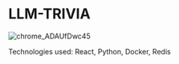 # LLM-TRIVIA


![chrome_ADAUfDwc45](https://github.com/user-attachments/assets/3e4166d0-e31d-4c59-9743-c0c9d6d5e16a)


Technologies used: React, Python, Docker, Redis
